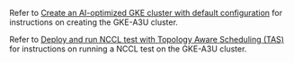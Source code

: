 Refer to [Create an AI-optimized GKE cluster with default configuration](https://cloud.google.com/ai-hypercomputer/docs/create/gke-ai-hypercompute#use-cluster-toolkit) for instructions on creating the GKE-A3U cluster.

Refer to [Deploy and run NCCL test with Topology Aware Scheduling (TAS)](https://cloud.google.com/ai-hypercomputer/docs/create/gke-ai-hypercompute#deploy-run-nccl-tas-test) for instructions on running a NCCL test on the GKE-A3U cluster.
